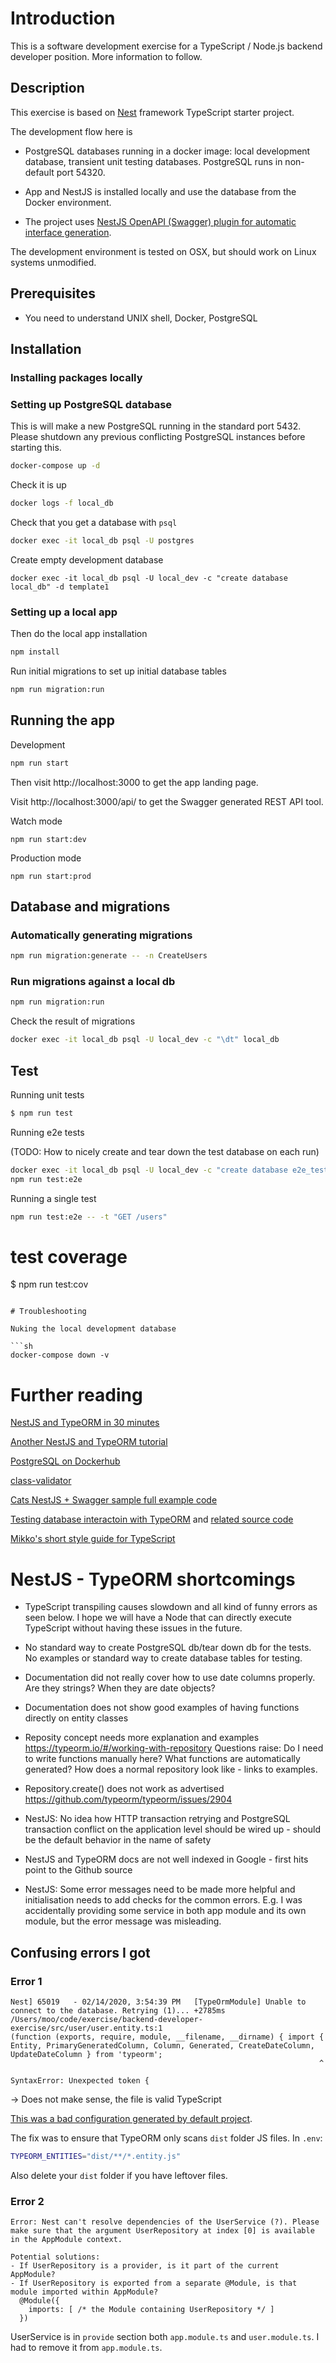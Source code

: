 # Introduction

This is a software development exercise for a TypeScript / Node.js backend developer position. More information to follow.

## Description

This exercise is based on [Nest](https://github.com/nestjs/nest) framework TypeScript starter project.

The development flow here is

* PostgreSQL databases running in a docker image: local development database, transient unit testing databases.
  PostgreSQL runs in non-default port 54320.

* App and NestJS is installed locally and use the database from the Docker environment.

* The project uses [NestJS OpenAPI (Swagger) plugin for automatic interface generation](https://docs.nestjs.com/recipes/swagger#plugin).

The development environment is tested on OSX, but should work on Linux systems unmodified.

## Prerequisites

* You need to understand UNIX shell, Docker, PostgreSQL 

## Installation

### Installing packages locally 

### Setting up PostgreSQL database

This is will make a new PostgreSQL running in the standard port 5432. 
Please shutdown any previous conflicting PostgreSQL instances before starting this.

```bash
docker-compose up -d
```

Check it is up

```bash
docker logs -f local_db
```

Check that you get a database with `psql`

```bash
docker exec -it local_db psql -U postgres 
```

Create empty development database

```
docker exec -it local_db psql -U local_dev -c "create database local_db" -d template1
```

### Setting up a local app

Then do the local app installation

```bash
npm install
```

Run initial migrations to set up initial database tables

```bash
npm run migration:run
```

## Running the app

Development
```bash 
npm run start
```

Then visit http://localhost:3000 to get the app landing page.

Visit http://localhost:3000/api/ to get the Swagger generated REST API tool.

Watch mode
```
npm run start:dev
```

Production mode

```
npm run start:prod
```

## Database and migrations

### Automatically generating migrations

```bash
npm run migration:generate -- -n CreateUsers
```

### Run migrations against a local db

```bash
npm run migration:run
```

Check the result of migrations
```bash
docker exec -it local_db psql -U local_dev -c "\dt" local_db
```

## Test

Running unit tests
```bash
$ npm run test
```

Running e2e tests

(TODO: How to nicely create and tear down the test database on each run)

```bash
docker exec -it local_db psql -U local_dev -c "create database e2e_test" local_db  
npm run test:e2e
```

Running a single test

```bash
npm run test:e2e -- -t "GET /users"
```

# test coverage
$ npm run test:cov
```

# Troubleshooting

Nuking the local development database

```sh
docker-compose down -v
````

# Further reading

[NestJS and TypeORM in 30 minutes](https://blog.theodo.com/2019/05/an-overview-of-nestjs-typeorm-release-your-first-application-in-less-than-30-minutes/)

[Another NestJS and TypeORM tutorial](https://blog.echobind.com/up-and-running-nextjs-and-typeorm-2c4dff5d7250)

[PostgreSQL on Dockerhub](https://hub.docker.com/_/postgres)

[class-validator](https://github.com/typestack/class-validator)

[Cats NestJS + Swagger sample full example code](https://github.com/nestjs/nest/tree/master/sample/11-swagger)

[Testing database interactoin with TypeORM](https://medium.com/@salmon.3e/integration-testing-with-nestjs-and-typeorm-2ac3f77e7628) and [related source code](https://github.com/p-salmon/nestjs-typeorm-integration-tests)

[Mikko's short style guide for TypeScript](https://twitter.com/moo9000/status/1228059823494881288)

# NestJS - TypeORM shortcomings

- TypeScript transpiling causes slowdown and all kind of funny errors as seen below. I hope we will have a Node that can directly
  execute TypeScript without having these issues in the future.

- No standard way to create PostgreSQL db/tear down db for the tests. No examples or standard way to create database tables for testing.

- Documentation did not really cover how to use date columns properly. Are they strings? When they are date objects?

- Documentation does not show good examples of having functions directly on entity classes

- Reposity concept needs more explanation and examples https://typeorm.io/#/working-with-repository Questions raise: Do I need to write functions manually here? What functions are automatically generated? How does a normal repository look like - links to examples.

- Repository.create() does not work as advertised https://github.com/typeorm/typeorm/issues/2904

- NestJS: No idea how HTTP transaction retrying and PostgreSQL transaction conflict on the application level should be wired up - should be the default behavior in the name of safety

- NestJS and TypeORM docs are not well indexed in Google - first hits point to the Github source

- NestJS: Some error messages need to be made more helpful and initialisation needs to add checks for the common errors. E.g. I was accidentally providing some 
  service in both app module and its own module, but the error message was misleading.

## Confusing errors I got

### Error 1

```
Nest] 65019   - 02/14/2020, 3:54:39 PM   [TypeOrmModule] Unable to connect to the database. Retrying (1)... +2785ms
/Users/moo/code/exercise/backend-developer-exercise/src/user/user.entity.ts:1
(function (exports, require, module, __filename, __dirname) { import { Entity, PrimaryGeneratedColumn, Column, Generated, CreateDateColumn, UpdateDateColumn } from 'typeorm';
                                                                     ^

SyntaxError: Unexpected token {
```

-> Does not make sense, the file is valid TypeScript

[This was a bad configuration generated by default project](https://github.com/nestjs/nest/issues/2389#issuecomment-509373216).

The fix was to ensure that TypeORM only scans `dist` folder JS files. In `.env`:

```bash
TYPEORM_ENTITIES="dist/**/*.entity.js"
```

Also delete your `dist` folder if you have leftover files.

### Error 2

```
Error: Nest can't resolve dependencies of the UserService (?). Please make sure that the argument UserRepository at index [0] is available in the AppModule context.

Potential solutions:
- If UserRepository is a provider, is it part of the current AppModule?
- If UserRepository is exported from a separate @Module, is that module imported within AppModule?
  @Module({
    imports: [ /* the Module containing UserRepository */ ]
  })
```
UserService is in `provide` section both `app.module.ts` and `user.module.ts`. I had to remove it from `app.module.ts`.






